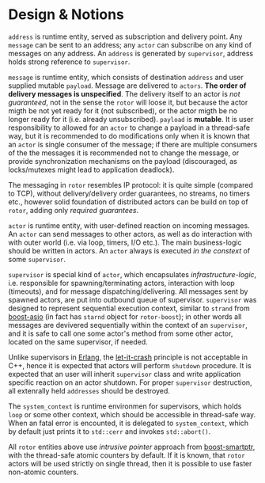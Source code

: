 # Design & Notions

[boost-asio]: https://www.boost.org/doc/libs/release/libs/asio/ "Boost Asio"
[boost-smartptr]: https://www.boost.org/doc/libs/release/libs/smart_ptr/ "Boost Smart Pointers"
[Erlang]: https://en.wikipedia.org/wiki/Erlang_(programming_language)
[let-it-crash]: http://wiki.c2.com/?LetItCrash

`address` is runtime entity, served as subscription and delivery point. Any `message` can
be sent to an address; any `actor` can subscribe on any kind of messages on any address.
An `address` is generated by `supervisor`, address holds strong reference to `supervisor`.

`message` is runtime entity, which consists of destination `address` and user supplied
mutable `payload`. Message are delivered to `actors`. **The order of delivery messages
is unspecified**. The delivery itself to an actor is *not guaranteed*, not in the
sense the `rotor` will loose it, but because the actor migth be not yet ready for it
(not subscribed), or the actor migth be no longer ready for it (i.e. already unsubscribed).
`payload` is **mutable**. It is user responsibility to allowed for an `actor` to change
a payload in a thread-safe way, but it is recommended to do modifications only
when it is known that an `actor` is single consumer of the message; if there are multiple
consumers of the the messages it is recommended not to change the message, or provide
synchronization mechanisms on the payload (discouraged, as locks/mutexes might lead to
application deadlock).

The messaging in `rotor` resembles IP protocol: it is quite simple (compared to TCP),
without delivery/delivery order guarantees, no streams, no timers etc., however solid
foundation of distributed actors can be build on top of `rotor`, adding only
*required guarantees*.

`actor` is runtime entity, with user-defined reaction on incoming messages. An `actor`
can send messages to other actors, as well as do interaction with with outer world (i.e.
via loop, timers, I/O etc.). The main business-logic should be written in actors.
An `actor` always is executed *in the constext* of some `supervisor`.

`supervisor` is special kind of `actor`, which encapsulates *infrastructure-logic*,
i.e. responsible for spawning/terminating actors, interaction with loop (timeouts),
and for message dispatching/delivering. All messages sent by spawned actors, are
put into outbound queue of supervisor. `supervisor` was designed to represent
sequential execution context, similar to `strand` from [boost-asio] (in fact has
`starnd` object for `rotor-boost`); in other words all messages are devivered sequentially
within the context of an `supervisor`, and it is safe to call one some actor's method
from some other actor, located on the same supervisor, if needed.

Unlike supervisors in [Erlang], the [let-it-crash] principle is not acceptable in C++,
hence it is expected that actors will perform `shutdown` procedure. It is expected
that an user will inherit `supervisor` class and write application specific reaction
on an actor shutdown. For proper `supervisor` destruction, all extenrally held
`addresses` should be destroyed.

The `system_context` is runtime environmen for supervisors, which holds `loop` or
some other context, which should be accessible in thread-safe way. When an fatal
error is encounted, it is delegated to `system_context`, which by default just prints
it to `std::cerr` and invokes `std::abort()`.

All `rotor` entities above use *intrusive pointer* approach from [boost-smartptr], with
the thread-safe atomic counters by default. If it is known, that `rotor` actors
will be used strictly on single thread, then it is possible to use faster non-atomic
counters.
